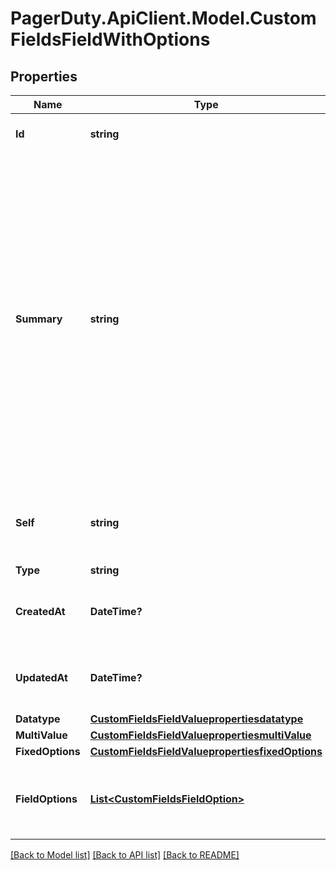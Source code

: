 # PagerDuty.ApiClient.Model.CustomFieldsFieldWithOptions
## Properties

Name | Type | Description | Notes
------------ | ------------- | ------------- | -------------
**Id** | **string** | The ID of the resource. | 
**Summary** | **string** | A short-form, server-generated string that provides succinct, important information about an object suitable for primary labeling of an entity in a client. In many cases, this will be identical to &#x60;name&#x60;, though it is not intended to be an identifier. | 
**Self** | **string** | The API show URL at which the object is accessible | 
**Type** | **string** |  | 
**CreatedAt** | **DateTime?** | The date/time the object was created at. | 
**UpdatedAt** | **DateTime?** | The date/time the object was last updated. | 
**Datatype** | [**CustomFieldsFieldValuepropertiesdatatype**](CustomFieldsFieldValuepropertiesdatatype.md) |  | 
**MultiValue** | [**CustomFieldsFieldValuepropertiesmultiValue**](CustomFieldsFieldValuepropertiesmultiValue.md) |  | 
**FixedOptions** | [**CustomFieldsFieldValuepropertiesfixedOptions**](CustomFieldsFieldValuepropertiesfixedOptions.md) |  | 
**FieldOptions** | [**List&lt;CustomFieldsFieldOption&gt;**](CustomFieldsFieldOption.md) | The fixed list of value options that may be stored in this field. | [optional] 

[[Back to Model list]](../README.md#documentation-for-models) [[Back to API list]](../README.md#documentation-for-api-endpoints) [[Back to README]](../README.md)

